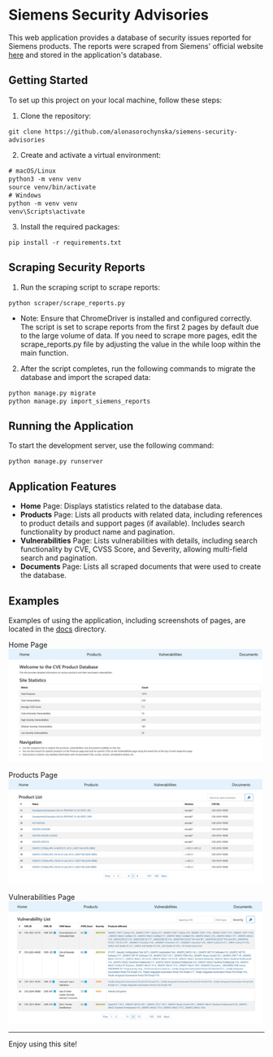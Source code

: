 # Siemens Security Advisories

This web application provides a database of security issues reported for Siemens products. The reports were scraped from
Siemens' official
website [here](https://www.siemens.com/global/en/products/services/cert.html#SiemensSecurityAdvisories) and stored in
the application's database.

## Getting Started

To set up this project on your local machine, follow these steps:

1. Clone the repository:

```shell
git clone https://github.com/alonasorochynska/siemens-security-advisories
```

2. Create and activate a virtual environment:

```shell
# macOS/Linux
python3 -m venv venv
source venv/bin/activate
# Windows
python -m venv venv
venv\Scripts\activate
```

3. Install the required packages:

```shell
pip install -r requirements.txt
```

## Scraping Security Reports

1. Run the scraping script to scrape reports:

```shell
python scraper/scrape_reports.py
```

* Note: Ensure that ChromeDriver is installed and configured correctly. The script is set to scrape reports from the
  first 2 pages by default due to the large volume of data. If you need to scrape more pages, edit the
  scrape_reports.py file by adjusting the value in the while loop within the main function.

2. After the script completes, run the following commands to migrate the database and import the scraped data:

```shell
python manage.py migrate
python manage.py import_siemens_reports
```

## Running the Application

To start the development server, use the following command:

```shell
python manage.py runserver
```

## Application Features

* <b>Home</b> Page: Displays statistics related to the database data.
* <b>Products</b> Page: Lists all products with related data, including references to product details and support
  pages (if available). Includes search functionality by product name and pagination.
* <b>Vulnerabilities</b> Page: Lists vulnerabilities with details, including search functionality by CVE, CVSS Score,
  and Severity, allowing multi-field search and pagination.
* <b>Documents</b> Page: Lists all scraped documents that were used to create the database.

## Examples

Examples of using the application, including screenshots of pages, are located in the [docs](./docs) directory.

Home Page<br>
<img src="docs/home.jpg" alt="Home Page Example" width="500"/>

Products Page<br>
  <img src="docs/products.jpg" alt="Products Page Example" width="500"/>

Vulnerabilities Page<br>
  <img src="docs/vulnerabilities.jpg" alt="Vulnerabilities Page Example" width="500"/>

<hr>
Enjoy using this site!